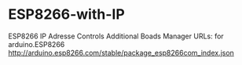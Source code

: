 # ESP8266-with-IP
ESP8266 IP Adresse Controls
Additional Boads Manager URLs:
for arduino.ESP8266
http://arduino.esp8266.com/stable/package_esp8266com_index.json
